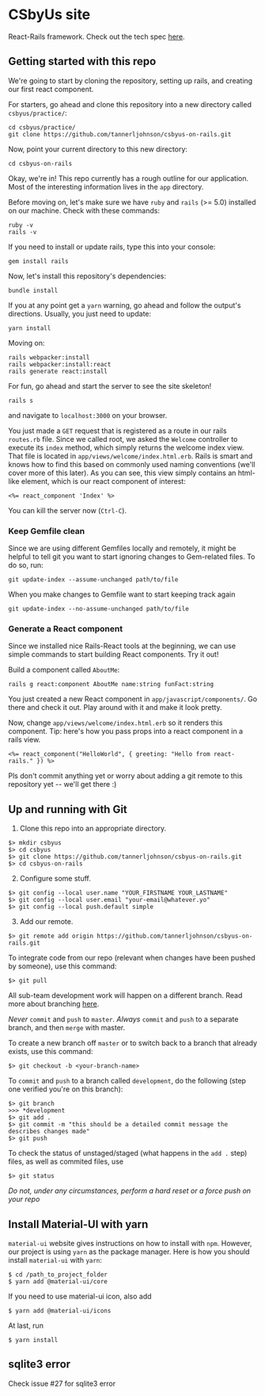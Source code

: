 # CSbyUs site

React-Rails framework. Check out the tech spec [here](https://docs.google.com/document/d/13hSr1wCbxlcXqTAHig5SyGlGl-fy0TIPMvnF2_gAM-M/edit?usp=sharing).

## Getting started with this repo
We're going to start by cloning the repository, setting up rails, and creating our first react component.

For starters, go ahead and clone this repository into a new directory called `csbyus/practice/`:
```
cd csbyus/practice/
git clone https://github.com/tannerljohnson/csbyus-on-rails.git
```

Now, point your current directory to this new directory:

```
cd csbyus-on-rails
```

Okay, we're in! This repo currently has a rough outline for our application. Most of the interesting information lives in the `app` directory. 

Before moving on, let's make sure we have `ruby` and `rails` (>= 5.0) installed on our machine. Check with these commands:
```
ruby -v
rails -v
```
If you need to install or update rails, type this into your console:
```
gem install rails
```

Now, let's install this repository's dependencies:
```
bundle install
```
If you at any point get a `yarn` warning, go ahead and follow the output's directions. Usually, you just need to update:
```
yarn install
```
Moving on:
```
rails webpacker:install
rails webpacker:install:react
rails generate react:install
```
For fun, go ahead and start the server to see the site skeleton!
```
rails s
```
and navigate to `localhost:3000` on your browser. 

You just made a `GET` request that is registered as a route in our rails `routes.rb` file. Since we called root, we asked the `Welcome` controller to execute its `index` method, which simply returns the welcome index view. That file is located in `app/views/welcome/index.html.erb`. Rails is smart and knows how to find this based on commonly used naming conventions (we'll cover more of this later). As you can see, this view simply contains an html-like element, which is our react component of interest:
```
<%= react_component 'Index' %>
```
You can kill the server now (`Ctrl-C`).


### Keep Gemfile clean
Since we are using different Gemfiles locally and remotely, it might be helpful to tell git you want to start ignoring changes to Gem-related files. To do so, run:
```
git update-index --assume-unchanged path/to/file
```
When you make changes to Gemfile want to start keeping track again
```
git update-index --no-assume-unchanged path/to/file
```

### Generate a React component
Since we installed nice Rails-React tools at the beginning, we can use simple commands to start building React components. Try it out!

Build a component called `AboutMe`:
```
rails g react:component AboutMe name:string funFact:string
```
You just created a new React component in `app/javascript/components/`. Go there and check it out. 
Play around with it and make it look pretty. 

Now, change `app/views/welcome/index.html.erb` so it renders this component.
Tip: here's how you pass props into a react component in a rails view. 
```
<%= react_component("HelloWorld", { greeting: "Hello from react-rails." }) %>
```
Pls don't commit anything yet or worry about adding a git remote to this repository yet -- we'll get there :) 

## Up and running with Git

1. Clone this repo into an appropriate directory.
```
$> mkdir csbyus
$> cd csbyus
$> git clone https://github.com/tannerljohnson/csbyus-on-rails.git 
$> cd csbyus-on-rails
```

2. Configure some stuff. 
```
$> git config --local user.name "YOUR_FIRSTNAME YOUR_LASTNAME"
$> git config --local user.email "your-email@whatever.yo"
$> git config --local push.default simple
```

3. Add our remote. 
```
$> git remote add origin https://github.com/tannerljohnson/csbyus-on-rails.git
```

To integrate code from our repo (relevant when changes have been pushed by someone), use this command:
```
$> git pull
```

All sub-team development work will happen on a different branch. Read more about branching [here](https://git-scm.com/docs/git-init).

*Never* `commit` and `push` to `master`. 
*Always* `commit` and `push` to a separate branch, and then `merge` with master. 

To create a new branch off `master` or to switch back to a branch that already exists, use this command:
```
$> git checkout -b <your-branch-name>
```

To `commit` and `push` to a branch called `development`, do the following (step one verified you're on this branch):
```
$> git branch
>>> *development
$> git add .
$> git commit -m "this should be a detailed commit message the describes changes made"
$> git push
```

To check the status of unstaged/staged (what happens in the `add .` step) files, as well as commited files, use 
```
$> git status
```

*Do not, under any circumstances, perform a hard reset or a force push on your repo*

## Install Material-UI with yarn
`material-ui` website gives instructions on how to install with `npm`. However, our project is using `yarn` as the package manager. Here is how you should install `material-ui` with `yarn`:

```
$ cd /path_to_project_folder
$ yarn add @material-ui/core
```

If you need to use material-ui icon, also add
```
$ yarn add @material-ui/icons
```

At last, run
```
$ yarn install
```
## sqlite3 error
Check issue #27 for sqlite3 error
